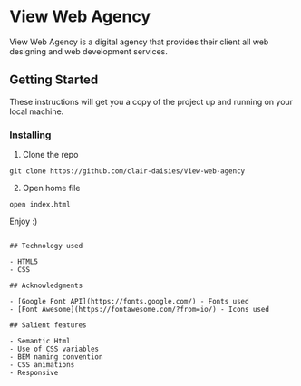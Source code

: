 # View Web Agency

View Web Agency is a digital agency that provides their client all web designing and web development services.

## Getting Started

These instructions will get you a copy of the project up and running on your local machine.

### Installing

1. Clone the repo

```
git clone https://github.com/clair-daisies/View-web-agency
```

2. Open home file

```
open index.html
```

Enjoy :)

```

## Technology used

- HTML5
- CSS

## Acknowledgments

- [Google Font API](https://fonts.google.com/) - Fonts used
- [Font Awesome](https://fontawesome.com/?from=io/) - Icons used

## Salient features

- Semantic Html
- Use of CSS variables
- BEM naming convention
- CSS animations
- Responsive
```
